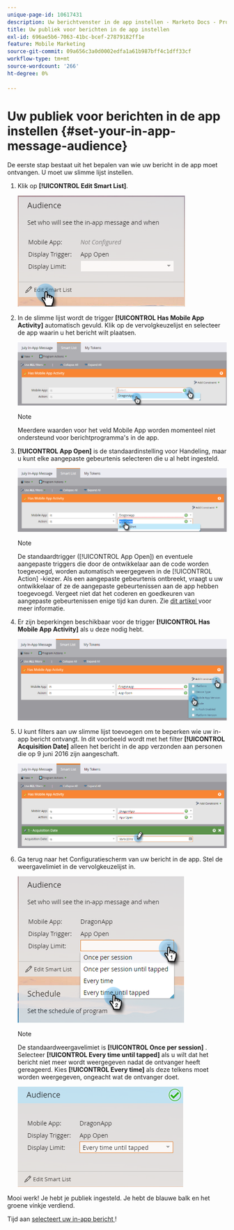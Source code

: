 ```yaml
---
unique-page-id: 10617431
description: Uw berichtvenster in de app instellen - Marketo Docs - Productdocumentatie
title: Uw publiek voor berichten in de app instellen
exl-id: 696ae5b6-7063-41bc-bcef-27879182ff1e
feature: Mobile Marketing
source-git-commit: 09a656c3a0d0002edfa1a61b987bff4c1dff33cf
workflow-type: tm+mt
source-wordcount: '266'
ht-degree: 0%

---
```


# Uw publiek voor berichten in de app instellen {#set-your-in-app-message-audience}

De eerste stap bestaat uit het bepalen van wie uw bericht in de app moet ontvangen. U moet uw slimme lijst instellen.

1. Klik op **[!UICONTROL Edit Smart List]**.

   ![](assets/image2016-5-9-15-3a15-3a7.png)

1. In de slimme lijst wordt de trigger **[!UICONTROL Has Mobile App Activity]** automatisch gevuld. Klik op de vervolgkeuzelijst en selecteer de app waarin u het bericht wilt plaatsen.

   ![](assets/image2016-5-9-15-3a18-3a10.png)

   >[!NOTE]
   >
   >Meerdere waarden voor het veld Mobile App worden momenteel niet ondersteund voor berichtprogramma&#39;s in de app.

1. **[!UICONTROL App Open]** is de standaardinstelling voor Handeling, maar u kunt elke aangepaste gebeurtenis selecteren die u al hebt ingesteld.

   ![](assets/image2016-5-9-15-3a20-3a23.png)

   >[!NOTE]
   >
   >De standaardtrigger ([!UICONTROL App Open]) en eventuele aangepaste triggers die door de ontwikkelaar aan de code worden toegevoegd, worden automatisch weergegeven in de [!UICONTROL Action] -kiezer. Als een aangepaste gebeurtenis ontbreekt, vraagt u uw ontwikkelaar of ze de aangepaste gebeurtenissen aan de app hebben toegevoegd. Vergeet niet dat het coderen en goedkeuren van aangepaste gebeurtenissen enige tijd kan duren. Zie [ dit artikel ](/help/marketo/product-docs/mobile-marketing/admin/before-you-create-push-notifications-and-in-app-messages.md) voor meer informatie.

1. Er zijn beperkingen beschikbaar voor de trigger **[!UICONTROL Has Mobile App Activity]** als u deze nodig hebt.

   ![](assets/image2016-5-9-15-3a22-3a27.png)

1. U kunt filters aan uw slimme lijst toevoegen om te beperken wie uw in-app bericht ontvangt. In dit voorbeeld wordt met het filter **[!UICONTROL Acquisition Date]** alleen het bericht in de app verzonden aan personen die op 9 juni 2016 zijn aangeschaft.

   ![](assets/image2016-5-9-15-3a26-3a2.png)

1. Ga terug naar het Configuratiescherm van uw bericht in de app. Stel de weergavelimiet in de vervolgkeuzelijst in.

   ![](assets/image2016-5-9-15-3a30-3a35.png)

   >[!NOTE]
   >
   >De standaardweergavelimiet is **[!UICONTROL Once per session]** . Selecteer **[!UICONTROL Every time until tapped]** als u wilt dat het bericht niet meer wordt weergegeven nadat de ontvanger heeft gereageerd. Kies **[!UICONTROL Every time]** als deze telkens moet worden weergegeven, ongeacht wat de ontvanger doet.

   ![](assets/image2016-5-9-15-3a32-3a6.png)

Mooi werk! Je hebt je publiek ingesteld. Je hebt de blauwe balk en het groene vinkje verdiend.

Tijd aan [ selecteert uw in-app bericht ](/help/marketo/product-docs/mobile-marketing/in-app-messages/sending-your-in-app-message/select-your-in-app-message.md)!
